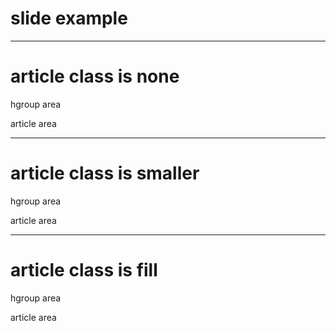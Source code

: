 slide example
=============

---

# article class is none
hgroup area

article area

___

# article class is smaller
hgroup area

article area

***

# article class is fill
hgroup area

article area
